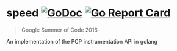 # speed [![GoDoc](https://godoc.org/github.com/performancecopilot/speed?status.png)](http://godoc.org/github.com/performancecopilot/speed) [![Go Report Card](https://goreportcard.com/badge/github.com/performancecopilot/speed)](https://goreportcard.com/report/github.com/performancecopilot/speed)

> Google Summer of Code 2016

An implementation of the PCP instrumentation API in golang
